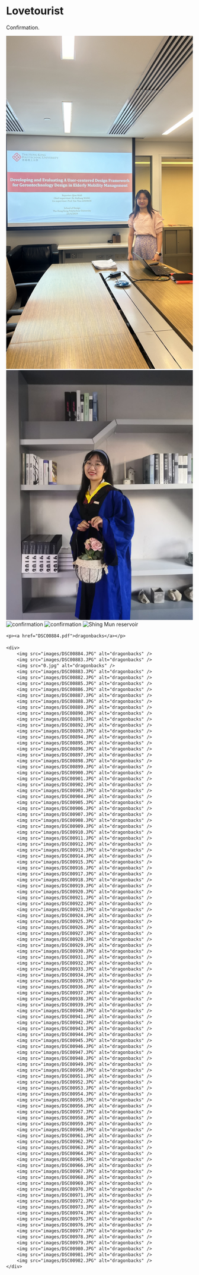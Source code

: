 <!DOCTYPE html>
<html lang="en">
<head>
    <meta charset="UTF-8">
    <meta name="viewport" content="width=device-width, initial-scale=1.0">
    <title>Lovetourist</title>
</head>
<body>
    <h1>Lovetourist</h1>
    <p>Confirmation.</p>
    <div>
        <img src="confir/nn/nn_20240424111955.jpg" alt="confirmation" />
        <img src="confir/nn/b85750a4-167e-4bee-9e70-4b52ad4df295.jpg" alt="confirmation" />
        <img src="DSC01548.JPG" alt="confirmation" />
        <img src="images/DSC00885.JPG" alt="confirmation" />
        <img src="Shing_Mun_reservoir_Hong_Kong/DSC01547.JPG" alt="Shing Mun reservoir" />
    </div>

    <p><a href="DSC00884.pdf">dragonbacks</a></p>

    <div>
        <img src="images/DSC00884.JPG" alt="dragonbacks" />
        <img src="images/DSC00883.JPG" alt="dragonbacks" />
        <img src="0.jpg" alt="dragonbacks" />
        <img src="images/DSC00883.JPG" alt="dragonbacks" />
        <img src="images/DSC00882.JPG" alt="dragonbacks" />
        <img src="images/DSC00885.JPG" alt="dragonbacks" />
        <img src="images/DSC00886.JPG" alt="dragonbacks" />
        <img src="images/DSC00887.JPG" alt="dragonbacks" />
        <img src="images/DSC00888.JPG" alt="dragonbacks" />
        <img src="images/DSC00889.JPG" alt="dragonbacks" />
        <img src="images/DSC00890.JPG" alt="dragonbacks" />
        <img src="images/DSC00891.JPG" alt="dragonbacks" />
        <img src="images/DSC00892.JPG" alt="dragonbacks" />
        <img src="images/DSC00893.JPG" alt="dragonbacks" />
        <img src="images/DSC00894.JPG" alt="dragonbacks" />
        <img src="images/DSC00895.JPG" alt="dragonbacks" />
        <img src="images/DSC00896.JPG" alt="dragonbacks" />
        <img src="images/DSC00897.JPG" alt="dragonbacks" />
        <img src="images/DSC00898.JPG" alt="dragonbacks" />
        <img src="images/DSC00899.JPG" alt="dragonbacks" />
        <img src="images/DSC00900.JPG" alt="dragonbacks" />
        <img src="images/DSC00901.JPG" alt="dragonbacks" />
        <img src="images/DSC00902.JPG" alt="dragonbacks" />
        <img src="images/DSC00903.JPG" alt="dragonbacks" />
        <img src="images/DSC00904.JPG" alt="dragonbacks" />
        <img src="images/DSC00905.JPG" alt="dragonbacks" />
        <img src="images/DSC00906.JPG" alt="dragonbacks" />
        <img src="images/DSC00907.JPG" alt="dragonbacks" />
        <img src="images/DSC00908.JPG" alt="dragonbacks" />
        <img src="images/DSC00909.JPG" alt="dragonbacks" />
        <img src="images/DSC00910.JPG" alt="dragonbacks" />
        <img src="images/DSC00911.JPG" alt="dragonbacks" />
        <img src="images/DSC00912.JPG" alt="dragonbacks" />
        <img src="images/DSC00913.JPG" alt="dragonbacks" />
        <img src="images/DSC00914.JPG" alt="dragonbacks" />
        <img src="images/DSC00915.JPG" alt="dragonbacks" />
        <img src="images/DSC00916.JPG" alt="dragonbacks" />
        <img src="images/DSC00917.JPG" alt="dragonbacks" />
        <img src="images/DSC00918.JPG" alt="dragonbacks" />
        <img src="images/DSC00919.JPG" alt="dragonbacks" />
        <img src="images/DSC00920.JPG" alt="dragonbacks" />
        <img src="images/DSC00921.JPG" alt="dragonbacks" />
        <img src="images/DSC00922.JPG" alt="dragonbacks" />
        <img src="images/DSC00923.JPG" alt="dragonbacks" />
        <img src="images/DSC00924.JPG" alt="dragonbacks" />
        <img src="images/DSC00925.JPG" alt="dragonbacks" />
        <img src="images/DSC00926.JPG" alt="dragonbacks" />
        <img src="images/DSC00927.JPG" alt="dragonbacks" />
        <img src="images/DSC00928.JPG" alt="dragonbacks" />
        <img src="images/DSC00929.JPG" alt="dragonbacks" />
        <img src="images/DSC00930.JPG" alt="dragonbacks" />
        <img src="images/DSC00931.JPG" alt="dragonbacks" />
        <img src="images/DSC00932.JPG" alt="dragonbacks" />
        <img src="images/DSC00933.JPG" alt="dragonbacks" />
        <img src="images/DSC00934.JPG" alt="dragonbacks" />
        <img src="images/DSC00935.JPG" alt="dragonbacks" />
        <img src="images/DSC00936.JPG" alt="dragonbacks" />
        <img src="images/DSC00937.JPG" alt="dragonbacks" />
        <img src="images/DSC00938.JPG" alt="dragonbacks" />
        <img src="images/DSC00939.JPG" alt="dragonbacks" />
        <img src="images/DSC00940.JPG" alt="dragonbacks" />
        <img src="images/DSC00941.JPG" alt="dragonbacks" />
        <img src="images/DSC00942.JPG" alt="dragonbacks" />
        <img src="images/DSC00943.JPG" alt="dragonbacks" />
        <img src="images/DSC00944.JPG" alt="dragonbacks" />
        <img src="images/DSC00945.JPG" alt="dragonbacks" />
        <img src="images/DSC00946.JPG" alt="dragonbacks" />
        <img src="images/DSC00947.JPG" alt="dragonbacks" />
        <img src="images/DSC00948.JPG" alt="dragonbacks" />
        <img src="images/DSC00949.JPG" alt="dragonbacks" />
        <img src="images/DSC00950.JPG" alt="dragonbacks" />
        <img src="images/DSC00951.JPG" alt="dragonbacks" />
        <img src="images/DSC00952.JPG" alt="dragonbacks" />
        <img src="images/DSC00953.JPG" alt="dragonbacks" />
        <img src="images/DSC00954.JPG" alt="dragonbacks" />
        <img src="images/DSC00955.JPG" alt="dragonbacks" />
        <img src="images/DSC00956.JPG" alt="dragonbacks" />
        <img src="images/DSC00957.JPG" alt="dragonbacks" />
        <img src="images/DSC00958.JPG" alt="dragonbacks" />
        <img src="images/DSC00959.JPG" alt="dragonbacks" />
        <img src="images/DSC00960.JPG" alt="dragonbacks" />
        <img src="images/DSC00961.JPG" alt="dragonbacks" />
        <img src="images/DSC00962.JPG" alt="dragonbacks" />
        <img src="images/DSC00963.JPG" alt="dragonbacks" />
        <img src="images/DSC00964.JPG" alt="dragonbacks" />
        <img src="images/DSC00965.JPG" alt="dragonbacks" />
        <img src="images/DSC00966.JPG" alt="dragonbacks" />
        <img src="images/DSC00967.JPG" alt="dragonbacks" />
        <img src="images/DSC00968.JPG" alt="dragonbacks" />
        <img src="images/DSC00969.JPG" alt="dragonbacks" />
        <img src="images/DSC00970.JPG" alt="dragonbacks" />
        <img src="images/DSC00971.JPG" alt="dragonbacks" />
        <img src="images/DSC00972.JPG" alt="dragonbacks" />
        <img src="images/DSC00973.JPG" alt="dragonbacks" />
        <img src="images/DSC00974.JPG" alt="dragonbacks" />
        <img src="images/DSC00975.JPG" alt="dragonbacks" />
        <img src="images/DSC00976.JPG" alt="dragonbacks" />
        <img src="images/DSC00977.JPG" alt="dragonbacks" />
        <img src="images/DSC00978.JPG" alt="dragonbacks" />
        <img src="images/DSC00979.JPG" alt="dragonbacks" />
        <img src="images/DSC00980.JPG" alt="dragonbacks" />
        <img src="images/DSC00981.JPG" alt="dragonbacks" />
        <img src="images/DSC00982.JPG" alt="dragonbacks" />
    </div>
</body>
</html>
